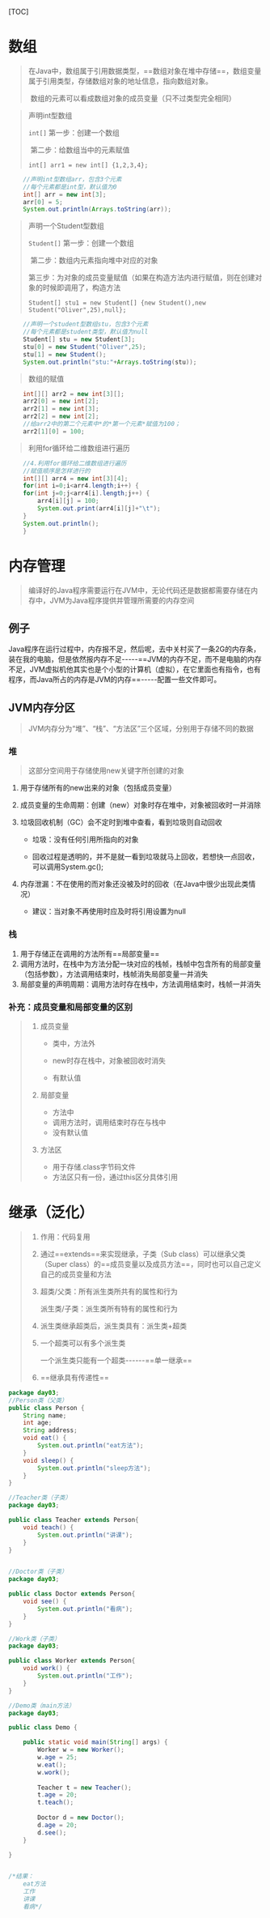 [TOC]

# 数组

> ​	在Java中，数组属于引用数据类型，==数组对象在堆中存储==，数组变量属于引用类型，存储数组对象的地址信息，指向数组对象。
>
> ​	数组的元素可以看成数组对象的成员变量（只不过类型完全相同） 



> 声明int型数组
>
> `int[]`      第一步：创建一个数组
>
> ​				第二步：给数组当中的元素赋值
>
> `int[] arr1 = new int[] {1,2,3,4};`

```java
	//声明int型数组arr，包含3个元素
	//每个元素都是int型，默认值为0
	int[] arr = new int[3];
	arr[0] = 5;
	System.out.println(Arrays.toString(arr));

```



> 声明一个Student型数组
>
> `Student[]`    第一步：创建一个数组
>
> ​					第二步：数组内元素指向堆中对应的对象
>
> ​					第三步：为对象的成员变量赋值（如果在构造方法内进行赋值，则在创建对象的时候即调用了，构造方法
>
> `Student[] stu1 = new Student[] {new Student(),new Student("Oliver",25),null};`

```java
	//声明一个student型数组stu，包含3个元素
	//每个元素都是student类型，默认值为null
	Student[] stu = new Student[3];
	stu[0] = new Student("Oliver",25);
	stu[1] = new Student();
	System.out.println("stu:"+Arrays.toString(stu));

```



> 数组的赋值

```java
	int[][] arr2 = new int[3][];
	arr2[0] = new int[2];
	arr2[1] = new int[3];
	arr2[2] = new int[2];
	//给arr2中的第二个元素中*的*第一个元素*赋值为100；
	arr2[1][0] = 100;

```



> 利用for循环给二维数组进行遍历

```java
	//4.利用for循环给二维数组进行遍历
	//赋值顺序是怎样进行的
	int[][] arr4 = new int[3][4];
	for(int i=0;i<arr4.length;i++) {
	for(int j=0;j<arr4[i].length;j++) {
		arr4[i][j] = 100;
		System.out.print(arr4[i][j]+"\t");
	}
	System.out.println();
	}

```



# 内存管理

> 编译好的Java程序需要运行在JVM中，无论代码还是数据都需要存储在内存中，JVM为Java程序提供并管理所需要的内存空间

## 例子

​	Java程序在运行过程中，内存报不足，然后呢，去中关村买了一条2G的内存条，装在我的电脑，但是依然报内存不足-----==JVM的内存不足，而不是电脑的内存不足，JVM虚拟机他其实也是个小型的计算机（虚拟），在它里面也有指令，也有程序，而Java所占的内存是JVM的内存==-----配置一些文件即可。



## JVM内存分区

> JVM内存分为“堆”、“栈”、“方法区”三个区域，分别用于存储不同的数据

### 堆

> 这部分空间用于存储使用new关键字所创建的对象

1. 用于存储所有的new出来的对象（包括成员变量）

2. 成员变量的生命周期：创建（new）对象时存在堆中，对象被回收时一并消除

3. 垃圾回收机制（GC）会不定时到堆中查看，看到垃圾则自动回收

   - 垃圾：没有任何引用所指向的对象

   - 回收过程是透明的，并不是就一看到垃圾就马上回收，若想快一点回收，可以调用System.gc();

4. 内存泄漏：不在使用的而对象还没被及时的回收（在Java中很少出现此类情况）

   - 建议：当对象不再使用时应及时将引用设置为null

### 栈

1. 用于存储正在调用的方法所有==局部变量==
2. 调用方法时，在栈中为方法分配一块对应的栈帧，栈帧中包含所有的局部变量（包括参数），方法调用结束时，栈帧消失局部变量一并消失
3. 局部变量的声明周期：调用方法时存在栈中，方法调用结束时，栈帧一并消失

### 补充：成员变量和局部变量的区别

> 1. 成员变量
>
>    - 类中，方法外
>
>    - new时存在栈中，对象被回收时消失
>
>    - 有默认值
>
> 2. 局部变量
>
>    - 方法中
>    - 调用方法时，调用结束时存在与栈中
>    - 没有默认值
>
> 3. 方法区
>
>    - 用于存储.class字节码文件
>    - 方法区只有一份，通过this区分具体引用



# 继承（泛化）

> 1. 作用：代码复用
>
> 2. 通过==extends==来实现继承，子类（Sub class）可以继承父类（Super class）的==成员变量以及成员方法==，同时也可以自己定义自己的成员变量和方法
>
> 3. 超类/父类：所有派生类所共有的属性和行为
>
>    派生类/子类：派生类所有特有的属性和行为
>
> 4. 派生类继承超类后，派生类具有：派生类+超类
>
> 5. 一个超类可以有多个派生类
>
>    一个派生类只能有一个超类------==单一继承==
>
> 6. ==继承具有传递性==

```java
package day03;
//Person类（父类）
public class Person {
	String name;
	int age;
	String address;
	void eat() {
		System.out.println("eat方法");
	}
	void sleep() {
		System.out.println("sleep方法");
	}
}

//Teacher类（子类）
package day03;

public class Teacher extends Person{
	void teach() {
		System.out.println("讲课");
	}
}


//Doctor类（子类）
package day03;

public class Doctor extends Person{
	void see() {
		System.out.println("看病");
	}
}

//Work类（子类）
package day03;

public class Worker extends Person{
	void work() {
		System.out.println("工作");
	}
}

//Demo类（main方法）
package day03;

public class Demo {

	public static void main(String[] args) {
		Worker w = new Worker();
		w.age = 25;
		w.eat();
		w.work();
		
		Teacher t = new Teacher();
		t.age = 20;
		t.teach();
		
		Doctor d = new Doctor();
		d.age = 20;
		d.see();
	}

}


/*结果：
	eat方法
	工作
	讲课
	看病*/
```

